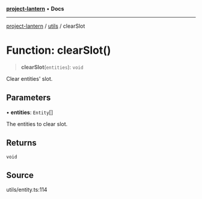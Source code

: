 [**project-lantern**](../../../README.md) • **Docs**

***

[project-lantern](../../../globals.md) / [utils](../README.md) / clearSlot

# Function: clearSlot()

> **clearSlot**(`entities`): `void`

Clear entities' slot.

## Parameters

• **entities**: `Entity`[]

The entities to clear slot.

## Returns

`void`

## Source

utils/entity.ts:114
